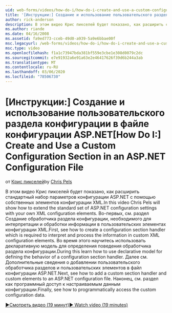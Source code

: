 ```yaml
---
uid: web-forms/videos/how-do-i/how-do-i-create-and-use-a-custom-configuration-section-in-an-aspnet-configuration-file
title: '[Инструкции:] Создание и использование пользовательского раздела конфигурации в файле конфигурации ASP.NET | Документация Майкрософт'
author: rick-anderson
description: В этом видео Крис пикселей будет показано, как расширить стандартный набор параметров конфигурации ASP.NET с помощью собственных элементов конфигурации XML. Сначала см. раздел как...
ms.author: riande
ms.date: 04/16/2008
ms.assetid: fa9ed773-cceb-49d0-a939-5a9e6bbae00f
msc.legacyurl: /web-forms/videos/how-do-i/how-do-i-create-and-use-a-custom-configuration-section-in-an-aspnet-configuration-file
msc.type: video
ms.openlocfilehash: f1a1c73947bda381bf559e3cbe1e308d0079c2dc
ms.sourcegitcommit: e7e91932a6e91a63e2e46417626f39d6b244a3ab
ms.translationtype: MT
ms.contentlocale: ru-RU
ms.lasthandoff: 03/06/2020
ms.locfileid: "78506730"
---
```

# <a name="how-do-i-create-and-use-a-custom-configuration-section-in-an-aspnet-configuration-file"></a><span data-ttu-id="399c6-104">[Инструкции:] Создание и использование пользовательского раздела конфигурации в файле конфигурации ASP.NET</span><span class="sxs-lookup"><span data-stu-id="399c6-104">[How Do I:] Create and Use a Custom Configuration Section in an ASP.NET Configuration File</span></span>

<span data-ttu-id="399c6-105">от [Крис пикселей](https://twitter.com/chrispels)</span><span class="sxs-lookup"><span data-stu-id="399c6-105">by [Chris Pels](https://twitter.com/chrispels)</span></span>

<span data-ttu-id="399c6-106">В этом видео Крис пикселей будет показано, как расширить стандартный набор параметров конфигурации ASP.NET с помощью собственных элементов конфигурации XML.</span><span class="sxs-lookup"><span data-stu-id="399c6-106">In this video Chris Pels will show how to extend the standard set of ASP.NET configuration settings with your own XML configuration elements.</span></span> <span data-ttu-id="399c6-107">Во-первых, см. раздел Создание обработчика раздела конфигурации, необходимого для интерпретации и обработки информации в пользовательских элементах конфигурации XML.</span><span class="sxs-lookup"><span data-stu-id="399c6-107">First, see how to create a configuration section handler which is required to interpret and process the information in custom XML configuration elements.</span></span> <span data-ttu-id="399c6-108">Во время этого научитесь использовать декларативную модель для определения поведения обработчика раздела конфигурации.</span><span class="sxs-lookup"><span data-stu-id="399c6-108">During this learn how to use declarative model for defining the behavior of a configuration section handler.</span></span> <span data-ttu-id="399c6-109">Далее см. Дополнительные сведения о добавлении пользовательского обработчика разделов и пользовательских элементов в файл конфигурации ASP.NET.</span><span class="sxs-lookup"><span data-stu-id="399c6-109">Next, see how to add a custom section handler and custom elements to an ASP.NET configuration file.</span></span> <span data-ttu-id="399c6-110">Наконец, см. раздел как программный доступ к настраиваемым данным конфигурации.</span><span class="sxs-lookup"><span data-stu-id="399c6-110">Finally, see how to programmatically access the custom configuration data.</span></span>

[<span data-ttu-id="399c6-111">&#9654;Смотреть видео (19 минут)</span><span class="sxs-lookup"><span data-stu-id="399c6-111">&#9654; Watch video (19 minutes)</span></span>](https://channel9.msdn.com/Blogs/ASP-NET-Site-Videos/how-do-i-create-and-use-a-custom-configuration-section-in-an-aspnet-configuration-file)
